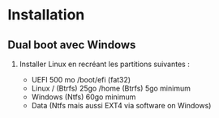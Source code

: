 # Installation

## Dual boot avec Windows

1. Installer Linux en recréant les partitions suivantes :

   - UEFI 500 mo
        /boot/efi (fat32)
   - Linux 
        / (Btrfs) 25go
        /home (Btrfs)  5go minimum
    - Windows (Ntfs) 60go minimum
    - Data (Ntfs mais aussi EXT4 via software on Windows)

